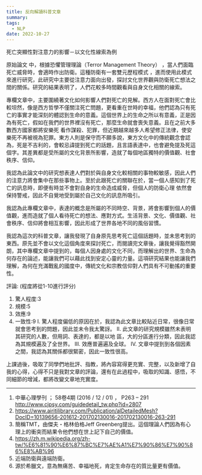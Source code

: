 ```yaml
---
title: 反向解讀科普文章
summary: 
tags:
  - NLP
date: 2022-10-27
---
```

死亡突顯性對注意力的影響－以文化性線索為例 

原始論文 中，根據恐懼管理理論（Terror Management Theory） ，當人們面臨死亡威脅時，會適時作出防衛。這種防衛有一套雙元歷程模式 ，進而使用此模式來進行研究，此研究中主要從注意力面向出發，探討文化世界觀與防衛死亡想法之間的關係。研究的結果表明了，人們花較多時間觀看與自身文化相關的線索。

專欄文章中，主要圍繞著文化如何影響人們對死亡的見解。西方人在面對死亡會比較坦然，像是西方哲學不僅關注死亡問題，更看重在世時的幸福，他們認為只有死亡的事實才能深刻的體認到生命的意義。這個世界上的生命之所以有意義，正是因為有死亡，假如在我們的世界裡沒有死亡，那麼生命就會喪失意義。且在之前大多數西方國家都將安樂死 看作謀殺、犯罪，但近期越來越多人希望修正法律，使安樂死不再被視為犯罪。東方人則是保守而不願多說，東方文化中的傳統觀念會認為，死是不吉利的，會較忌諱提到死亡的話題，且言語表達中，也會避免提及死這個字。其差異都是受所屬的文化背景所影響，造就了每個地區獨特的價值觀、社會秩序、信仰。

我認為此論文中的研究想表達人們對於與自身文化較相關的事物較敏感，因此人們的注意力將會集中在那些事物上。至於此跟死亡的關聯在於，當一個人感知到了死亡的訊息時，即便有時並不會對自身的生命造成威脅，但個人的防衛心理 依然會保持警戒，因此不自覺地受到屬於自己文化的訊息所吸引。

我認為此專欄文章中，表達的概念是所屬的不同時空、背景，將會影響到個人的價值觀，進而造就了個人看待死亡的想法、應對方式。生活背景、文化、價值觀、社會秩序、信仰將會相互影響，因此形成了世界各地不同的風俗習慣。

我認為這次的科普文章，讓我發現了自身原先思考死亡這個話題時，並未思考到的東西。原先並不會以文化這個角度來探討死亡，而閱讀完文章後，讓我覺得豁然開朗，其中專欄文章中提到的，每個人因身處的文化不同，而理解出的世界、生命為何存在的論述，能讓我們可以藉此找到安定心靈的力量。這項研究結果也能讓我們理解，為何在充滿戰亂的國度中，傳統文化和宗教信仰對人們具有不可動搖的重要性。

評論: (程度將從1-10進行評分)
1. 驚人程度:3
2. 規模:5
3. 效應:9
4. 一致性:9
I. 驚人程度偏低的原因在於，我認為此文章比較貼近日常，很像日常就會思考到的問題，因此並未令我太驚訝。
II. 此文章的研究規模雖然未表明其研究的人數，但用詞、表達的，都是以地
    區，大的分區進行分類，因此我認為其規模遍及了全世界。
III. 效應普遍遍及全球。
IV. 文章中提到到各個因素之間，我認為其關係都很緊密，因此一致性很高。


上課過後，吸取了同學們地批評、指教，將內容寫得更充實、完整，以及新增了自我的心得，心得不只是我對文章的評論，還有在此過程中，吸取的知識、感悟，不同細節的增減，都將改變文章地充實度。





________________________________
1. 中華心理學刊 ； 58卷4期 (2016 / 12 / 01) ， P263 – 291 http://www.cjpsy.com/guidedetail_tw.php?id=2807
2. https://www.airitilibrary.com/Publication/alDetailedMesh?DocID=10139656-201612-201702130016-201702130016-263-291
3. 簡稱TMT，由傑夫・格林伯格Jeff Greenberg提出。這個理論人們因為有心理上的衝突而結果令他們想在世上記下自己的價值。 
4. https://zh.m.wikipedia.org/zh-tw/%E6%81%90%E6%87%BC%E7%AE%A1%E7%90%86%E7%90%86%E8%AB%96
5. 近端防衛與遠端防衛。
6. 源於希臘文，意為無痛苦、幸福地死，肯定生命存在的質比量更有價值。
